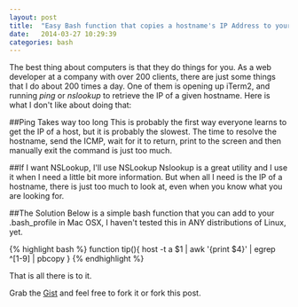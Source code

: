 ```yaml
---
layout: post
title:  "Easy Bash function that copies a hostname's IP Address to your clipboard."
date:   2014-03-27 10:29:39
categories: bash
---
```


The best thing about computers is that they do things for you. As a web developer at a company with over 200 clients, there are just some things that I do about 200 times a day. One of them is opening up iTerm2, and running *ping* or *nslookup* to retrieve the IP of a given hostname. Here is what I don't like about doing that:

##Ping Takes way too long
This is probably the first way everyone learns to get the IP of a host, but it is probably the slowest. The time to resolve the hostname, send the ICMP, wait for it to return, print to the screen and then manually exit the command is just too much.

##If I want NSLookup, I'll use NSLookup
Nslookup is a great utility and I use it when I need  a little bit more information. But when all I need is the IP of a hostname, there is just too much to look at, even when you know what you are looking for.

##The Solution
Below is a simple bash function that you can add to your .bash_profile in Mac OSX, I haven't tested this in ANY distributions of Linux, yet.

{% highlight bash %}
function tip(){
    host -t a $1 | awk '{print $4}' | egrep ^[1-9] | pbcopy
}
{% endhighlight %}

That is all there is to it.

Grab the [Gist][theGist] and feel free to fork it or fork this post.

[theGist]:    https://gist.github.com/connormckelvey/9791993
